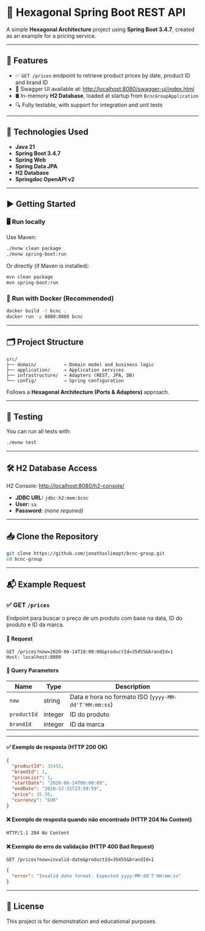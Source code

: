 # 🧠 Hexagonal Spring Boot REST API

A simple **Hexagonal Architecture** project using **Spring Boot 3.4.7**, created as an example for a pricing service.

---

## 🚀 Features

- ✅ `GET /prices` endpoint to retrieve product prices by date, product ID and brand ID
- 📄 Swagger UI available at: [http://localhost:8080/swagger-ui/index.html](http://localhost:8080/swagger-ui/index.html)
- 🛢️ In-memory **H2 Database**, loaded at startup from `BcncGroupApplication`
- 🔍 Fully testable, with support for integration and unit tests

---

## 🔧 Technologies Used

- **Java 21**
- **Spring Boot 3.4.7**
- **Spring Web**
- **Spring Data JPA**
- **H2 Database**
- **Springdoc OpenAPI v2**

---

## ▶️ Getting Started

### 🖥️ Run locally

Use Maven:

```bash
./mvnw clean package
./mvnw spring-boot:run
```

Or directly (if Maven is installed):

```bash
mvn clean package
mvn spring-boot:run
```

### 🐳 Run with Docker (Recommended)

```bash
docker build -t bcnc .
docker run -p 8080:8080 bcnc
```

---

## 🗂️ Project Structure

```
src/
├── domain/          → Domain model and business logic
├── application/     → Application services
├── infrastructure/  → Adapters (REST, JPA, DB)
└── config/          → Spring configuration
```

Follows a **Hexagonal Architecture (Ports & Adapters)** approach.

---

## 🧪 Testing

You can run all tests with:

```bash
./mvnw test
```

---

## 🛠️ H2 Database Access

H2 Console: [http://localhost:8080/h2-console/](http://localhost:8080/h2-console/)

- **JDBC URL:** `jdbc:h2:mem:bcnc`
- **User:** `sa`
- **Password:** *(none required)*

---

## 📥 Clone the Repository

```bash
git clone https://github.com/jonathaslimapt/bcnc-group.git
cd bcnc-group
```

---

## 📬 Example Request

### ✅ GET `/prices`

Endpoint para buscar o preço de um produto com base na data, ID do produto e ID da marca.

#### 📘 Request

```http
GET /prices?now=2020-06-14T10:00:00&productId=35455&brandId=1
Host: localhost:8080
```

#### 🧾 Query Parameters

| Name       | Type    | Description                          |
|------------|---------|--------------------------------------|
| `now`      | string  | Data e hora no formato ISO (`yyyy-MM-dd'T'HH:mm:ss`) |
| `productId`| integer | ID do produto                        |
| `brandId`  | integer | ID da marca                          |

---

#### ✅ Exemplo de resposta (HTTP 200 OK)

```json
{
  "productId": 35455,
  "brandId": 1,
  "priceList": 1,
  "startDate": "2020-06-14T00:00:00",
  "endDate": "2020-12-31T23:59:59",
  "price": 35.50,
  "currency": "EUR"
}
```

#### ❌ Exemplo de resposta quando não encontrado (HTTP 204 No Content)

```http
HTTP/1.1 204 No Content
```

#### ❌ Exemplo de erro de validação (HTTP 400 Bad Request)

```http
GET /prices?now=invalid-date&productId=35455&brandId=1
```

```json
{
  "error": "Invalid date format. Expected yyyy-MM-dd'T'HH:mm:ss"
}
```

---

## 📄 License

This project is for demonstration and educational purposes.
